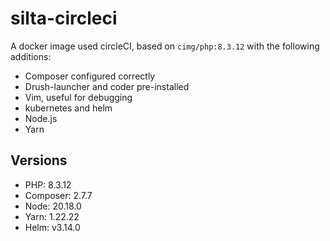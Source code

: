 # silta-circleci
A docker image used circleCI, based on `cimg/php:8.3.12` with the following additions:

- Composer configured correctly
- Drush-launcher and coder pre-installed
- Vim, useful for debugging
- kubernetes and helm
- Node.js
- Yarn

## Versions
- PHP: 8.3.12
- Composer: 2.7.7
- Node: 20.18.0
- Yarn: 1.22.22
- Helm: v3.14.0
